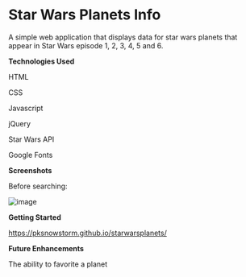 # Star Wars Planets Info
A simple web application that displays data for star wars planets that appear in Star Wars episode 1, 2, 3, 4, 5 and 6.

**Technologies Used**

HTML

CSS

Javascript

jQuery

Star Wars API

Google Fonts

**Screenshots**

Before searching:

![image](https://user-images.githubusercontent.com/51368461/227580817-d2e7fa00-4e9b-4609-ad99-65f85cdfc660.png)

**Getting Started**

https://pksnowstorm.github.io/starwarsplanets/

**Future Enhancements**

The ability to favorite a planet
